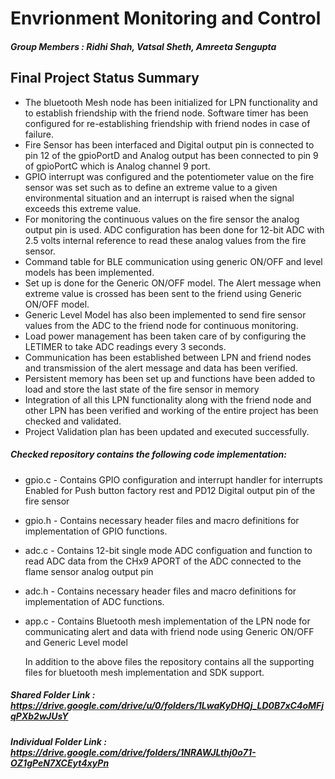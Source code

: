 # Envrionment Monitoring and Control

##### Group Members : Ridhi Shah, Vatsal Sheth, Amreeta Sengupta

##    Final Project Status Summary

   - The bluetooth Mesh node has been initialized for LPN functionality and to establish friendship with the friend node. Software timer has been configured for re-establishing friendship with friend nodes in case of failure. 
   - Fire Sensor has been interfaced and Digital output pin is connected to pin 12 of the gpioPortD  and Analog output has been connected to pin 9 of gpioPortC which is Analog channel 9 port. 
   - GPIO interrupt was configured and the potentiometer value on the fire sensor was set such as to define an extreme value to a given environmental situation and an interrupt is raised when the signal exceeds this extreme value. 
   - For monitoring the continuous values on the fire sensor the analog output pin is used. ADC configuration has been done for 12-bit ADC with 2.5 volts internal reference to read these analog values from the fire sensor. 
   - Command table for BLE communication using generic ON/OFF and level models has been implemented. 
   - Set up is done for the Generic ON/OFF model. The Alert message when extreme value is crossed has been sent to the friend using Generic ON/OFF model. 
   - Generic Level Model has also been implemented to send fire sensor values from the ADC to the friend node for continuous monitoring.
   - Load power management has been taken care of by configuring the LETIMER to take ADC readings every 3 seconds. 
   - Communication has been established between LPN and friend nodes and transmission of the alert message and data has been verified. 
   - Persistent memory has been set up and functions have been added to load and store the last state of the fire sensor in memory
   - Integration of all this LPN functionality along with the friend node and other LPN has been verified and working of the entire project has been checked and validated. 
   - Project Validation plan has been updated and executed successfully. 



##### Checked repository contains the following code implementation:
     
   - gpio.c - Contains GPIO configuration and interrupt handler for interrupts Enabled for Push button factory rest and PD12 Digital                   output pin of the fire sensor
   - gpio.h - Contains necessary header files and macro definitions for implementation of GPIO functions. 
   - adc.c -  Contains 12-bit single mode ADC configuation and function to read ADC data from the CHx9 APORT of the ADC connected to the                 flame sensor analog output pin
   - adc.h -  Contains necessary header files and macro definitions for implementation of ADC functions. 
   - app.c -  Contains Bluetooth mesh implementation of the LPN node for communicating alert and data  with friend node using Generic                      ON/OFF and Generic Level model
     
      In addition to the above files the repository contains all the supporting files for bluetooth mesh implementation and SDK support. 


##### Shared Folder Link : https://drive.google.com/drive/u/0/folders/1LwaKyDHQj_LD0B7xC4oMFjqPXb2wJUsY

##### Individual Folder Link : https://drive.google.com/drive/folders/1NRAWJLthj0o71-OZ1gPeN7XCEyt4xyPn
